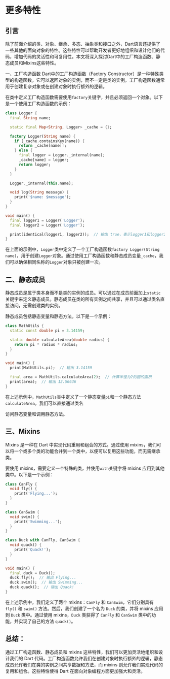 # 更多特性

## 引言
除了前面介绍的类、对象、继承、多态、抽象类和接口之外，Dart语言还提供了一些其他的面向对象的特性。这些特性可以帮助开发者更好地组织和设计他们的代码，增加代码的灵活性和可复用性。本文将深入探讨Dart中的工厂构造函数、静态成员和Mixins这些特性。

一、工厂构造函数
Dart中的工厂构造函数（Factory Constructor）是一种特殊类型的构造函数，它可以返回对象的实例，而不一定是类的实例。工厂构造函数通常用于创建复杂对象或在创建对象时执行额外的逻辑。

在类中定义工厂构造函数需要使用`factory`关键字，并且必须返回一个对象。以下是一个使用工厂构造函数的示例：

```dart
class Logger {
  final String name;

  static final Map<String, Logger> _cache = {};

  factory Logger(String name) {
    if (_cache.containsKey(name)) {
      return _cache[name]!;
    } else {
      final logger = Logger._internal(name);
      _cache[name] = logger;
      return logger;
    }
  }

  Logger._internal(this.name);

  void log(String message) {
    print('$name: $message');
  }
}

void main() {
  final logger1 = Logger('Logger');
  final logger2 = Logger('Logger');

  print(identical(logger1, logger2));  // 输出 true，表示logger1和logger2是同一个对象
}
```

在上面的示例中，`Logger`类中定义了一个工厂构造函数`factory Logger(String name)`，用于创建`Logger`对象。通过使用工厂构造函数和静态成员变量`_cache`，我们可以确保相同名称的`Logger`对象只被创建一次。

## 二、静态成员
静态成员是属于类本身而不是类的实例的成员。可以通过在成员前面加上`static`关键字来定义静态成员。静态成员在类的所有实例之间共享，并且可以通过类名直接访问，无需创建类的实例。

静态成员包括静态变量和静态方法。以下是一个示例：

```dart
class MathUtils {
  static const double pi = 3.14159;

  static double calculateArea(double radius) {
    return pi * radius * radius;
  }
}

void main() {
  print(MathUtils.pi);  // 输出 3.14159

  final area = MathUtils.calculateArea(2);  // 计算半径为2的圆的面积
  print(area);  // 输出 12.56636
}
```

在上述示例中，`MathUtils`类中定义了一个静态变量`pi`和一个静态方法`calculateArea`。我们可以直接通过类名

访问静态变量和调用静态方法。

## 三、Mixins
Mixins 是一种在 Dart 中实现代码重用和组合的方式。通过使用 mixins，我们可以将一个或多个类的功能合并到一个类中，以便可以复用这些功能，而无需继承类。

要使用 mixins，需要定义一个特殊的类，并使用`with`关键字将 mixins 应用到其他类中。以下是一个示例：

```dart
class CanFly {
  void fly() {
    print('Flying...');
  }
}

class CanSwim {
  void swim() {
    print('Swimming...');
  }
}

class Duck with CanFly, CanSwim {
  void quack() {
    print('Quack!');
  }
}

void main() {
  final duck = Duck();
  duck.fly();  // 输出 Flying...
  duck.swim();  // 输出 Swimming...
  duck.quack();  // 输出 Quack!
}
```

在上述示例中，我们定义了两个 mixins：`CanFly` 和 `CanSwim`，它们分别具有 `fly()` 和 `swim()` 方法。然后，我们创建了一个名为 `Duck` 的类，并将 mixins 应用到 `Duck` 类中。通过使用 mixins，`Duck` 类获得了 `CanFly` 和 `CanSwim` 类中的功能，并实现了自己的方法 `quack()`。

## 总结：

通过工厂构造函数、静态成员和 mixins 这些特性，我们可以更加灵活地组织和设计我们的 Dart 代码。工厂构造函数允许我们在创建对象时执行额外的逻辑，静态成员允许我们在类的实例之间共享数据和方法，而 mixins 则允许我们实现代码的复用和组合。这些特性使得 Dart 在面向对象编程方面更加强大和灵活。
